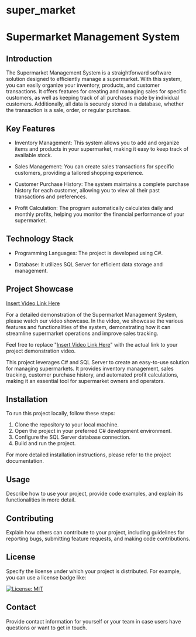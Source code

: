 # super_market
# Supermarket Management System

## Introduction

The Supermarket Management System is a straightforward software solution designed to efficiently manage a supermarket. With this system, you can easily organize your inventory, products, and customer transactions. It offers features for creating and managing sales for specific customers, as well as keeping track of all purchases made by individual customers. Additionally, all data is securely stored in a database, whether the transaction is a sale, order, or regular purchase.

## Key Features

- Inventory Management: This system allows you to add and organize items and products in your supermarket, making it easy to keep track of available stock.

- Sales Management: You can create sales transactions for specific customers, providing a tailored shopping experience.

- Customer Purchase History: The system maintains a complete purchase history for each customer, allowing you to view all their past transactions and preferences.

- Profit Calculation: The program automatically calculates daily and monthly profits, helping you monitor the financial performance of your supermarket.

## Technology Stack

- Programming Languages: The project is developed using C#.

- Database: It utilizes SQL Server for efficient data storage and management.

## Project Showcase

[Insert Video Link Here](#)

For a detailed demonstration of the Supermarket Management System, please watch our video showcase. In the video, we showcase the various features and functionalities of the system, demonstrating how it can streamline supermarket operations and improve sales tracking.

Feel free to replace "[Insert Video Link Here](#)" with the actual link to your project demonstration video.

This project leverages C# and SQL Server to create an easy-to-use solution for managing supermarkets. It provides inventory management, sales tracking, customer purchase history, and automated profit calculations, making it an essential tool for supermarket owners and operators.

## Installation

To run this project locally, follow these steps:

1. Clone the repository to your local machine.
2. Open the project in your preferred C# development environment.
3. Configure the SQL Server database connection.
4. Build and run the project.

For more detailed installation instructions, please refer to the project documentation.

## Usage

Describe how to use your project, provide code examples, and explain its functionalities in more detail.

## Contributing

Explain how others can contribute to your project, including guidelines for reporting bugs, submitting feature requests, and making code contributions.

## License

Specify the license under which your project is distributed. For example, you can use a license badge like:

[![License: MIT](https://img.shields.io/badge/License-MIT-yellow.svg)](https://opensource.org/licenses/MIT)

## Contact

Provide contact information for yourself or your team in case users have questions or want to get in touch.
